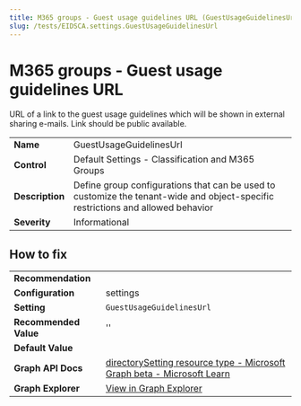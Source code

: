 ```yaml
---
title: M365 groups - Guest usage guidelines URL (GuestUsageGuidelinesUrl)
slug: /tests/EIDSCA.settings.GuestUsageGuidelinesUrl
---
```


# M365 groups - Guest usage guidelines URL

URL of a link to the guest usage guidelines which will be shown in external sharing e-mails. Link should be public available.

| | |
|-|-|
| **Name** | GuestUsageGuidelinesUrl |
| **Control** | Default Settings - Classification and M365 Groups |
| **Description** | Define group configurations that can be used to customize the tenant-wide and object-specific restrictions and allowed behavior |
| **Severity** | Informational |

## How to fix
| | |
|-|-|
| **Recommendation** |  |
| **Configuration** | settings |
| **Setting** | `GuestUsageGuidelinesUrl` |
| **Recommended Value** | '' |
| **Default Value** |  |
| **Graph API Docs** | [directorySetting resource type - Microsoft Graph beta - Microsoft Learn](https://learn.microsoft.com/en-us/graph/api/resources/directorysetting) |
| **Graph Explorer** | [View in Graph Explorer](https://developer.microsoft.com/en-us/graph/graph-explorer?request=settings&method=GET&version=beta&GraphUrl=https://graph.microsoft.com) |



